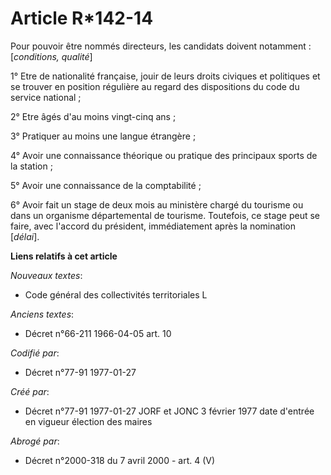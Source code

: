 # Article R*142-14

Pour pouvoir être nommés directeurs, les candidats doivent notamment : [*conditions, qualité*] 

1° Etre de nationalité française, jouir de leurs droits civiques et politiques et se trouver en position régulière au regard
des dispositions du code du service national ;

2° Etre âgés d'au moins vingt-cinq ans ;

3° Pratiquer au moins une langue étrangère ; 

4° Avoir une connaissance théorique ou pratique des principaux sports de la station ;

5° Avoir une connaissance de la comptabilité ; 

6° Avoir fait un stage de deux mois au ministère chargé du tourisme ou dans un organisme départemental de tourisme.
Toutefois, ce stage peut se faire, avec l'accord du président, immédiatement après la nomination [*délai*].

**Liens relatifs à cet article**

_Nouveaux textes_:

  - Code général des collectivités territoriales L

_Anciens textes_:

  - Décret n°66-211 1966-04-05 art. 10

_Codifié par_:

  - Décret n°77-91 1977-01-27

_Créé par_:

  - Décret n°77-91 1977-01-27 JORF et JONC 3 février 1977 date d'entrée en vigueur élection des maires

_Abrogé par_:

  - Décret n°2000-318 du 7 avril 2000 - art. 4 (V)
